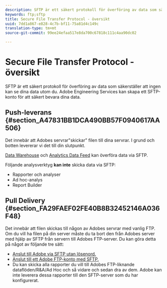 ```yaml
---
description: SFTP är ett säkert protokoll för överföring av data som säkerställer att ingen kan se dina data utom du. Adobe Engineering Services kan skapa ett SFTP-konto för att säkert bevara dina data.
keywords: ftp;sftp
title: Secure File Transfer Protocol - översikt
uuid: 7dd1a867-e828-4c7b-bf11-75a81d4c149c
translation-type: tm+mt
source-git-commit: 99ee24efaa517e8da700c67818c111c4aa90dc02

---
```



# Secure File Transfer Protocol - översikt

SFTP är ett säkert protokoll för överföring av data som säkerställer att ingen kan se dina data utom du. Adobe Engineering Services kan skapa ett SFTP-konto för att säkert bevara dina data.

## Push-leverans {#section_A47831BB1DCA490BB57F0940617AA506}

Det innebär att Adobes servrar&quot;skickar&quot; filen till dina servrar. I grund och botten levererar vi det till din slutpunkt.

[Data Warehouse](/help/export/ftp-and-sftp/c-sftp/ftp-sftp-dw.md) och [Analytics Data Feed](https://marketing.adobe.com/resources/help/en_US/reference/analytics-data-feed.html) kan överföra data via SFTP.

Följande analysverktyg **kan inte** skicka data via SFTP:

* Rapporter och analyser
* Ad hoc-analys
* Report Builder

## Pull Delivery {#section_FA29FAEF02FE40B8B32452146A036F48}

Det innebär att filen skickas till någon av Adobes servrar med vanlig FTP. Om du vill ha filen på din server måste du ta bort den från Adobes server med hjälp av SFTP från servern till Adobes FTP-server. Du kan göra detta på något av följande tre sätt:

* [Anslut till Adobe via SFTP utan lösenord.](/help/export/ftp-and-sftp/c-sftp/ftp-sftp-cert-auth.md)
* [Anslut till ett Adobe FTP-konto med SFTP.](/help/export/ftp-and-sftp/c-sftp/ftp-sftp-connect.md)
* Du kan skicka alla rapporter du vill till Adobes FTP-liknande dataflöden/R&amp;A/Ad Hoc och så vidare och sedan dra av dem. Adobe kan inte leverera dessa rapporter till den SFTP-server som du har konfigurerat.

